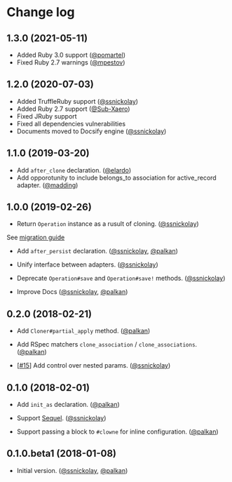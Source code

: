 # Change log

## 1.3.0 (2021-05-11)

- Added Ruby 3.0 support ([@pomartel][])
- Fixed Ruby 2.7 warnings ([@mpestov][])

## 1.2.0 (2020-07-03)

- Added TruffleRuby support ([@ssnickolay][])
- Added Ruby 2.7 support ([@Sub-Xaero][])
- Fixed JRuby support
- Fixed all dependencies vulnerabilities
- Documents moved to Docsify engine ([@ssnickolay][])

## 1.1.0 (2019-03-20)

- Add `after_clone` declaration. ([@elardo][])
- Add opporotunity to include belongs_to association for active_record adapter. ([@madding][])

## 1.0.0 (2019-02-26)

- Return `Operation` instance as a rusult of cloning. ([@ssnickolay][])

See [migration guide](https://clowne.evilmartians.io/docs/from_v02_to_v10.html)

- Add `after_persist` declaration. ([@ssnickolay][], [@palkan][])

- Unify interface between adapters. ([@ssnickolay][])

- Deprecate `Operation#save` and `Operation#save!` methods. ([@ssnickolay][])

- Improve Docs ([@ssnickolay][], [@palkan][])

## 0.2.0 (2018-02-21)

- Add `Cloner#partial_apply` method. ([@palkan][])

- Add RSpec matchers `clone_association` / `clone_associations`. ([@palkan][])

- [[#15](https://github.com/palkan/clowne/issues/15)] Add control over nested params. ([@ssnickolay][])

## 0.1.0 (2018-02-01)

- Add `init_as` declaration. ([@palkan][])

- Support [Sequel](https://github.com/jeremyevans/sequel). ([@ssnickolay][])

- Support passing a block to `#clowne` for inline configuration. ([@palkan][])

## 0.1.0.beta1 (2018-01-08)

- Initial version. ([@ssnickolay][], [@palkan][])

[@palkan]: https://github.com/palkan
[@ssnickolay]: https://github.com/ssnickolay
[@elardo]: https://github.com/elardo
[@madding]: https://github.com/madding
[@pomartel]: https://github.com/pomartel
[@mpestov]: https://github.com/mpestov
[@Sub-Xaero]: https://github.com/Sub-Xaero
